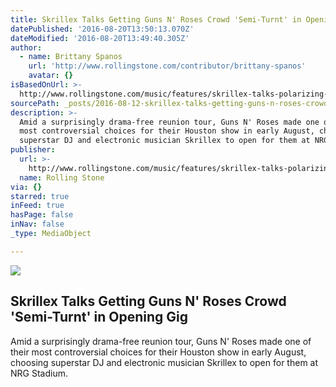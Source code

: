 ```yaml
---
title: Skrillex Talks Getting Guns N' Roses Crowd 'Semi-Turnt' in Opening Gig
datePublished: '2016-08-20T13:50:13.070Z'
dateModified: '2016-08-20T13:49:40.305Z'
author:
  - name: Brittany Spanos
    url: 'http://www.rollingstone.com/contributor/brittany-spanos'
    avatar: {}
isBasedOnUrl: >-
  http://www.rollingstone.com/music/features/skrillex-talks-polarizing-guns-n-roses-opening-gig-w433878
sourcePath: _posts/2016-08-12-skrillex-talks-getting-guns-n-roses-crowd-semi-turnt-in-o.md
description: >-
  Amid a surprisingly drama-free reunion tour, Guns N' Roses made one of their
  most controversial choices for their Houston show in early August, choosing
  superstar DJ and electronic musician Skrillex to open for them at NRG Stadium.
publisher:
  url: >-
    http://www.rollingstone.com/music/features/skrillex-talks-polarizing-guns-n-roses-opening-gig-w433878
  name: Rolling Stone
via: {}
starred: true
inFeed: true
hasPage: false
inNav: false
_type: MediaObject

---
```

<article style=""><img src="http://img.wennermedia.com/social/skrillex-discusses-guns-n-roses-interview-ca546af2-c0cc-4d56-8d73-9f593df6eb21.jpg" /><h1>Skrillex Talks Getting Guns N' Roses Crowd 'Semi-Turnt' in Opening Gig</h1><p>Amid a surprisingly drama-free reunion tour, Guns N' Roses made one of their most controversial choices for their Houston show in early August, choosing superstar DJ and electronic musician Skrillex to open for them at NRG Stadium.</p></article>